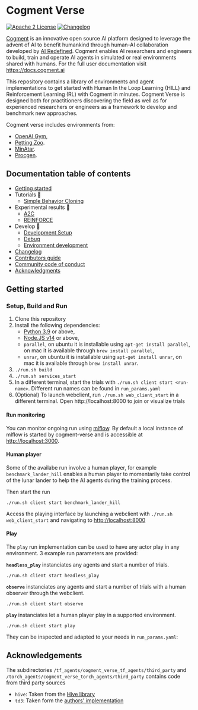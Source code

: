 # Cogment Verse

[![Apache 2 License](https://img.shields.io/badge/license-Apache%202-green?style=flat-square)](./LICENSE) [![Changelog](https://img.shields.io/badge/-Changelog%20-blueviolet?style=flat-square)](./CHANGELOG.md)

[Cogment](https://cogment.ai) is an innovative open source AI platform designed to leverage the advent of AI to benefit humankind through human-AI collaboration developed by [AI Redefined](https://ai-r.com). Cogment enables AI researchers and engineers to build, train and operate AI agents in simulated or real environments shared with humans. For the full user documentation visit <https://docs.cogment.ai>

This repository contains a library of environments and agent implementations
to get started with Human In the Loop Learning (HILL) and Reinforcement
Learning (RL) with Cogment in minutes. Cogment Verse is designed both
for practitioners discovering the field as well as for experienced
researchers or engineers as a framework to develop and benchmark new
approaches.

Cogment verse includes environments from:

- [OpenAI Gym](https://gym.openai.com),
- [Petting Zoo](https://www.pettingzoo.ml).
- [MinAtar](https://github.com/kenjyoung/MinAtar).
- [Procgen](https://github.com/openai/procgen).

## Documentation table of contents

- [Getting started](#getting-started)
- Tutorials 🚧
  - [Simple Behavior Cloning](/docs/tutorials/simple_bc.md)
- Experimental results 🚧
  - [A2C](/docs/results/a2c.md)
  - [REINFORCE](/docs/results/REINFORCE.md)
- Develop 🚧
  - [Development Setup](/docs/development_setup.md)
  - [Debug](#debug)
  - [Environment development](/docs/environment.md)
- [Changelog](/CHANGELOG.md)
- [Contributors guide](/CONTRIBUTING.md)
- [Community code of conduct](/CODE_OF_CONDUCT.md)
- [Acknowledgments](#acknowledgements)

## Getting started

### Setup, Build and Run

1. Clone this repository
2. Install the following dependencies:
   - [Python 3.9](https://www.python.org/) or above,
   - [Node.JS v14](https://nodejs.org/) or above,
   - `parallel`, on ubuntu it is installable using `apt-get install parallel`, on mac it is available through `brew install parallel`,
   - `unrar`, on ubuntu it is installable using `apt-get install unrar`, on mac it is available through `brew install unrar`.
3. `./run.sh build`
4. `./run.sh services_start`
5. In a different terminal, start the trials with `./run.sh client start <run-name>`.
   Different run names can be found in `run_params.yaml`
6. (Optional) To launch webclient, run `./run.sh web_client_start` in a different
   terminal. Open http://localhost:8000 to join or visualize trials

#### Run monitoring

You can monitor ongoing run using [mlflow](https://mlflow.org). By default a local instance of mlflow is started by cogment-verse and is accessible at <http://localhost:3000>.

#### Human player

Some of the availabe run involve a human player,
for example `benchmark_lander_hill` enables a human player
to momentarily take control of the lunar lander to help the
AI agents during the training process.

Then start the run

```console
./run.sh client start benchmark_lander_hill
```

Access the playing interface by launching a webclient with
`./run.sh web_client_start` and navigating to <http://localhost:8000>

#### **Play**

The `play` run implementation can be used to have any actor play in any environment. 3 example run parameters are provided:

**`headless_play`** instanciates any agents and start a number of trials.

```console
./run.sh client start headless_play
```

**`observe`** instanciates any agents and start a number of trials with a human observer through the webclient.

```console
./run.sh client start observe
```

**`play`** instanciates let a human player play in a supported environment.

```console
./run.sh client start play
```

They can be inspected and adapted to your needs in `run_params.yaml`:

## Acknowledgements

The subdirectories `/tf_agents/cogment_verse_tf_agents/third_party` and `/torch_agents/cogment_verse_torch_agents/third_party` contains code from third party sources

- `hive`: Taken from the [Hive library](https://github.com/chandar-lab/RLHive)
- `td3`: Taken form the [authors' implementation](https://github.com/sfujim/TD3)
